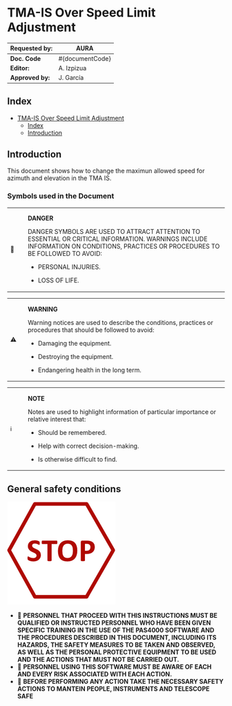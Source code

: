 # TMA-IS Over Speed Limit Adjustment

| **Requested by:** | **AURA** |
|-------------------|----------|
| **Doc. Code**     | #{documentCode}       |
| **Editor:**       | A. Izpizua         |
| **Approved by:**  | J. García         |

## Index

- [TMA-IS Over Speed Limit Adjustment](#title)
  - [Index](#index)
  - [Introduction](#introduction)

## Introduction

This document shows how to change the maximun allowed speed for azimuth and elevation in the TMA IS.

### Symbols used in the Document

<table>
  <colgroup>
    <col style="width: 8%" />
    <col style="width: 91%" />
  </colgroup>
  <tbody>
    <tr class="odd">
      <td>🛑</td>
      <td>
        <p><strong>DANGER</strong></p>
        <p>
          DANGER SYMBOLS ARE USED TO ATTRACT ATTENTION TO ESSENTIAL OR CRITICAL
          INFORMATION. WARNINGS INCLUDE INFORMATION ON CONDITIONS, PRACTICES OR
          PROCEDURES TO BE FOLLOWED TO AVOID:
        </p>
        <ul>
          <li><p>PERSONAL INJURIES.</p></li>
          <li><p>LOSS OF LIFE.</p></li>
        </ul>
      </td>
    </tr>
  </tbody>
</table>
<table>
  <colgroup>
    <col style="width: 8%" />
    <col style="width: 91%" />
  </colgroup>
  <tbody>
    <tr class="odd">
      <td>⚠️</td>
      <td>
        <p><strong>WARNING</strong></p>
        <p>
          Warning notices are used to describe the conditions, practices or
          procedures that should be followed to avoid:
        </p>
        <ul>
          <li><p>Damaging the equipment.</p></li>
          <li><p>Destroying the equipment.</p></li>
          <li><p>Endangering health in the long term.</p></li>
        </ul>
      </td>
    </tr>
  </tbody>
</table>
<table>
  <colgroup>
    <col style="width: 8%" />
    <col style="width: 91%" />
  </colgroup>
  <tbody>
    <tr class="odd">
      <td>ℹ️</td>
      <td>
        <p><strong>NOTE</strong></p>
        <p>
          Notes are used to highlight information of particular importance or
          relative interest that:
        </p>
        <ul>
          <li>
            <p>Should be remembered.</p>
          </li>
          <li>
            <p>Help with correct decision-making.</p>
          </li>
          <li>
            <p>Is otherwise difficult to find.</p>
          </li>
        </ul>
      </td>
    </tr>
  </tbody>
</table>

## General safety conditions

![Stop signal](resources/StopIcon.png)

- 🛑 **PERSONNEL THAT PROCEED WITH THIS INSTRUCTIONS MUST BE QUALIFIED OR INSTRUCTED PERSONNEL WHO HAVE BEEN GIVEN SPECIFIC TRAINING IN THE USE OF THE PAS4000 SOFTWARE AND THE PROCEDURES DESCRIBED IN THIS DOCUMENT, INCLUDING ITS HAZARDS, THE SAFETY MEASURES TO BE TAKEN AND OBSERVED, AS WELL AS THE PERSONAL PROTECTIVE EQUIPMENT TO BE USED AND THE ACTIONS THAT MUST NOT BE CARRIED OUT.**
- 🛑 **PERSONNEL USING THIS SOFTWARE MUST BE AWARE OF EACH AND EVERY RISK ASSOCIATED WITH EACH ACTION.**
- 🛑 **BEFORE PERFORMING ANY ACTION TAKE THE NECESSARY SAFETY ACTIONS TO MANTEIN PEOPLE, INSTRUMENTS AND TELESCOPE SAFE**


